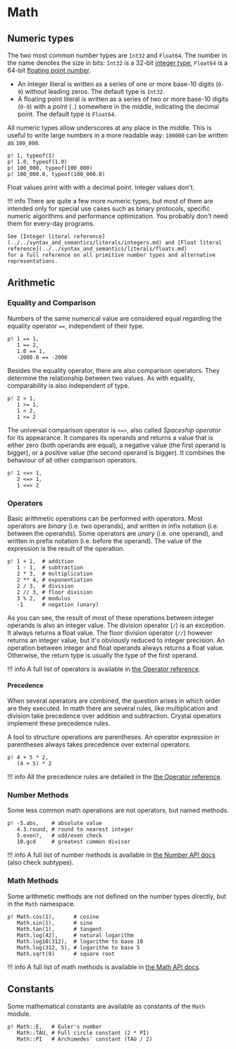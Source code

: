 # Math

## Numeric types

The two most common number types are `Int32` and `Float64`. The number in the name denotes the size in bits: `Int32` is a 32-bit [integer type](https://en.wikipedia.org/wiki/Integer_(computer_science)), `Float64` is a 64-bit [floating point number](https://en.wikipedia.org/wiki/Floating-point_arithmetic).

* An integer literal is written as a series of one or more base-10 digits (`0-9`) without leading zeros. The default type is `Int32`.
* A floating point literal is written as a series of two or more base-10 digits (`0-9`) with a point (`.`) somewhere in the middle,
  indicating the decimal point. The default type is `Float64`.

All numeric types allow underscores at any place in the middle. This is useful to write large numbers in a more readable way: `100000` can be written as `100_000`.

```{.crystal, .crystal-play}
p! 1, typeof(1)
p! 1.0, typeof(1.0)
p! 100_000, typeof(100_000)
p! 100_000.0, typeof(100_000.0)
```

Float values print with with a decimal point. Integer values don't.

!!! info
    There are quite a few more numeric types, but most of them are intended only for special use cases such as binary protocols,
    specific numeric algorithms and performance optimization. You probably don't need them for every-day programs.

    See [Integer literal reference](../../syntax_and_semantics/literals/integers.md) and [Float literal reference](../../syntax_and_semantics/literals/floats.md)
    for a full reference on all primitive number types and alternative representations.

## Arithmetic

### Equality and Comparison

Numbers of the same numerical value are considered equal regarding the equality operator `==`, independent of their type.

```{.crystal, .crystal-play}
p! 1 == 1,
   1 == 2,
   1.0 == 1,
   -2000.0 == -2000
```

Besides the equality operator, there are also comparison operators. They determine the relationship between two values.
As with equality, comparability is also independent of type.

```{.crystal, .crystal-play}
p! 2 > 1,
   1 >= 1,
   1 < 2,
   1 <= 2
```

The universal comparison operator is `<=>`, also called *Spaceship operator* for its appearance. It compares its operands and returns a value that is either zero (both operands are equal),
a negative value (the first operand is bigger), or a positive value (the second operand is bigger). It combines the behaviour of all other comparison operators.

```{.crystal, .crystal-play}
p! 1 <=> 1,
   2 <=> 1,
   1 <=> 2
```

### Operators

Basic arithmetic operations can be performed with operators. Most operators are *binary* (i.e. two operands), and
written in infix notation (i.e. between the operands). Some operators are *unary* (i.e. one operand), and written in prefix
notation (i.e. before the operand).
The value of the expression is the result of the operation.

```{.crystal, .crystal-play}
p! 1 + 1,  # addition
   1 - 1,  # subtraction
   2 * 3,  # multiplication
   2 ** 4, # exponentiation
   2 / 3,  # division
   2 // 3, # floor division
   3 % 2,  # modulus
   -1      # negation (unary)
```

As you can see, the result of most of these operations between integer operands is also an integer value.
The division operator (`/`) is an exception. It always returns a float value. The floor division operator (`//`) however returns an integer value, but it's obviously reduced to integer precision.
An operation between integer and float operands always returns a float value. Otherwise, the return type is usually the type of the first operand.

!!! info
    A full list of operators is available in [the Operator reference](../../syntax_and_semantics/operators.md#arithmetic-operators).

#### Precedence

When several operators are combined, the question arises in which order are they executed.
In math there are several rules, like multiplication and division take precedence over addition and subtraction.
Crystal operators implement these precedence rules.

A tool to structure operations are parentheses. An operator expression in parentheses always takes precedence over external operators.

```{.crystal, .crystal-play}
p! 4 + 5 * 2,
   (4 + 5) * 2
```

!!! info
    All the precedence rules are detailed in the [the Operator reference](../../syntax_and_semantics/operators.md#operator-precedence).

### Number Methods

Some less common math operations are not operators, but named methods.

```{.crystal, .crystal-play}
p! -5.abs,    # absolute value
   4.3.round, # round to nearest integer
   5.even?,   # odd/even check
   10.gcd     # greatest common divisor
```

!!! info
    A full list of number methods is available in [the Number API docs](https://crystal-lang.org/api/latest/Number.html) (also check subtypes).

### Math Methods

Some arithmetic methods are not defined on the number types directly, but in the `Math` namespace.

```{.crystal, .crystal-play}
p! Math.cos(1),      # cosine
   Math.sin(1),      # sine
   Math.tan(1),      # tangent
   Math.log(42),     # natural logarithm
   Math.log10(312),  # logarithm to base 10
   Math.log(312, 5), # logarithm to base 5
   Math.sqrt(9)      # square root
```

!!! info
    A full list of math methods is available in [the Math API docs](https://crystal-lang.org/api/latest/Math.html).

## Constants

Some mathematical constants are available as constants of the `Math` module.

```{.crystal, .crystal-play}
p! Math::E,   # Euler's number
   Math::TAU, # Full circle constant (2 * PI)
   Math::PI   # Archimedes' constant (TAU / 2)
```
